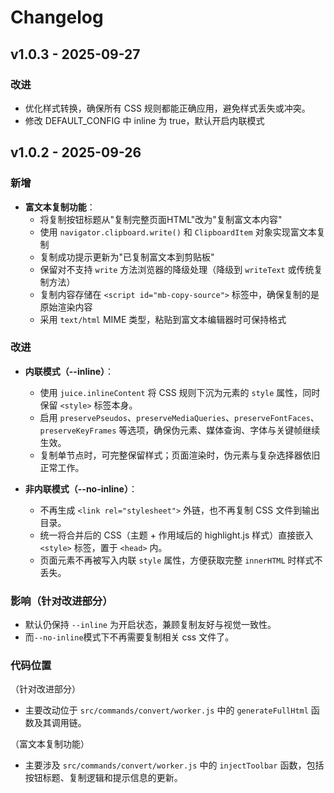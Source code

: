 # Changelog

## v1.0.3 - 2025-09-27

### 改进
- 优化样式转换，确保所有 CSS 规则都能正确应用，避免样式丢失或冲突。
- 修改 DEFAULT_CONFIG 中 inline 为 true，默认开启内联模式

## v1.0.2 - 2025-09-26

### 新增
- **富文本复制功能**：
  - 将复制按钮标题从"复制完整页面HTML"改为"复制富文本内容"
  - 使用 `navigator.clipboard.write()` 和 `ClipboardItem` 对象实现富文本复制
  - 复制成功提示更新为"已复制富文本到剪贴板"
  - 保留对不支持 `write` 方法浏览器的降级处理（降级到 `writeText` 或传统复制方法）
  - 复制内容存储在 `<script id="mb-copy-source">` 标签中，确保复制的是原始渲染内容
  - 采用 `text/html` MIME 类型，粘贴到富文本编辑器时可保持格式

### 改进
- **内联模式（--inline）**：
  - 使用 `juice.inlineContent` 将 CSS 规则下沉为元素的 `style` 属性，同时保留 `<style>` 标签本身。
  - 启用 `preservePseudos`、`preserveMediaQueries`、`preserveFontFaces`、`preserveKeyFrames` 等选项，确保伪元素、媒体查询、字体与关键帧继续生效。
  - 复制单节点时，可完整保留样式；页面渲染时，伪元素与复杂选择器依旧正常工作。

- **非内联模式（--no-inline）**：
  - 不再生成 `<link rel="stylesheet">` 外链，也不再复制 CSS 文件到输出目录。
  - 统一将合并后的 CSS（主题 + 作用域后的 highlight.js 样式）直接嵌入 `<style>` 标签，置于 `<head>` 内。
  - 页面元素不再被写入内联 `style` 属性，方便获取完整 `innerHTML` 时样式不丢失。

### 影响（针对改进部分）
- 默认仍保持 `--inline` 为开启状态，兼顾复制友好与视觉一致性。
- 而`--no-inline`模式下不再需要复制相关 css 文件了。

### 代码位置
（针对改进部分）
- 主要改动位于 `src/commands/convert/worker.js` 中的 `generateFullHtml` 函数及其调用链。

（富文本复制功能）
- 主要涉及 `src/commands/convert/worker.js` 中的 `injectToolbar` 函数，包括按钮标题、复制逻辑和提示信息的更新。